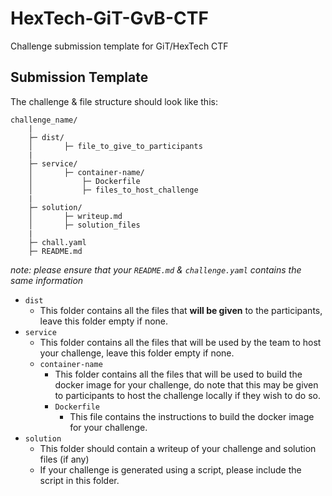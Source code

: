 # HexTech-GiT-GvB-CTF

Challenge submission template for GiT/HexTech CTF

## Submission Template
The challenge & file structure should look like this:
```
challenge_name/
    |
    ├─ dist/
    │       ├─ file_to_give_to_participants
    |
    ├─ service/
    │       ├─ container-name/
    │           ├─ Dockerfile
    │           ├─ files_to_host_challenge
    |
    ├─ solution/
    │       ├─ writeup.md
    │       ├─ solution_files
    |
    ├─ chall.yaml
    ├─ README.md
```

*note: please ensure that your `README.md` & `challenge.yaml` contains the same information*

- `dist`
  - This folder contains all the files that **will be given** to the participants, leave this folder empty if none.
- `service`
  - This folder contains all the files that will be used by the team to host your challenge, leave this folder empty if none.
  - `container-name`
    - This folder contains all the files that will be used to build the docker image for your challenge, do note that this may be given to participants to host the challenge locally if they wish to do so.
    - `Dockerfile`
      - This file contains the instructions to build the docker image for your challenge.
- `solution`
  - This folder should contain a writeup of your challenge and solution files (if any)
  - If your challenge is generated using a script, please include the script in this folder.

